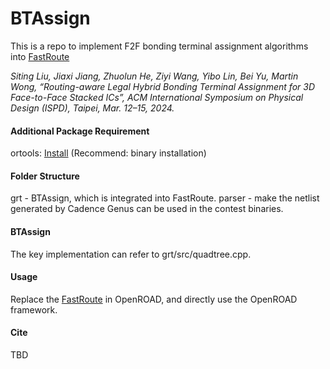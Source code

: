 # BTAssign

This is a repo to implement F2F bonding terminal assignment algorithms into [FastRoute](https://github.com/The-OpenROAD-Project/OpenROAD/tree/master/src/grt)


*Siting Liu, Jiaxi Jiang, Zhuolun He, Ziyi Wang, Yibo Lin, Bei Yu, Martin Wong, 
“Routing-aware Legal Hybrid Bonding Terminal Assignment for 3D Face-to-Face Stacked ICs”,
ACM International Symposium on Physical Design (ISPD), Taipei, Mar. 12–15, 2024.*

#### Additional Package Requirement
ortools: [Install](https://developers.google.com/optimization/install/cpp)  (Recommend: binary installation)

#### Folder Structure
grt - BTAssign, which is integrated into FastRoute.
parser - make the netlist generated by Cadence Genus can be used in the contest binaries.

#### BTAssign
The key implementation can refer to grt/src/quadtree.cpp.

#### Usage
Replace the [FastRoute](https://github.com/The-OpenROAD-Project/OpenROAD/tree/master/src/grt) in OpenROAD, and directly use the OpenROAD framework.

#### Cite
TBD
